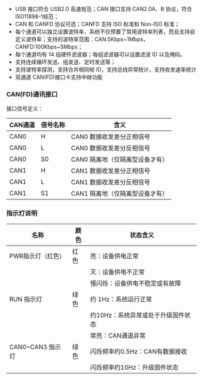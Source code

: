 - USB 接口符合 USB2.0 高速规范；CAN 接口支持 CAN2.0A、B 协议，符合ISO11898-1规范；
-  CAN 和 CANFD 协议可选；CANFD 支持 ISO 标准和 Non-ISO 标准；
- 每个通道可以独立设置波特率，系统不仅预置了常用波特率列表，而且支持自定义波特率；支持的波特率范围：CAN:5Kbps~1Mbps，CANFD:100Kbps~5Mbps；
- 每个通道均有 14 组硬件滤波器；每组滤波器可以设置滤波 ID 以及掩码。
- 支持连续循环发送、组发送、定时发送等；
- 支持波特率探测，支持合并相同帧 ID，支持总线异常统计，支持收发速率统计
- 双通道 CAN(FD)接口卡支持中继功能 
### CAN(FD)通讯接口
接口信号定义：

| CAN通道 | 信号名称 | 含义                 |
| ----- | ---- | ------------------ |
| CAN0  | H    | CAN0 数据收发差分正相信号    |
| CAN0  | L    | CAN0 数据收发差分反相信号    |
| CAN0  | S0   | CAN0 隔离地（仅隔离型设备才有） |
| CAN1  | H    | CAN1 数据收发差分正相信号    |
| CAN1  | L    | CAN1 数据收发差分反相信号    |
| CAN1  | S1   | CAN1 隔离地（仅隔离型设备才有） |

 
### 指示灯说明
 
| 名称            | 颜色  | 状态含义                |
| ------------- | --- | ------------------- |
| PWR指示灯（红色）    | 红色  | 亮：设备供电正常            |
|               |     | 灭：设备供电不正常           |
|               |     | 慢闪烁：设备供电不稳定或有故障     |
| RUN 指示灯       | 绿色  | 约 1Hz：系统运行正常        |
|               |     | 约10Hz：系统异常或处于升级固件状态 |
|               |     | 常亮：CAN通道异常          |
| CAN0~CAN3 指示灯 | 绿色  | 闪烁频率约0.5Hz：CAN有数据接收 |
|               |     | 闪烁频率约10Hz：升级固件状态    |
 